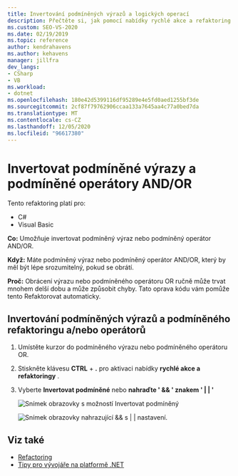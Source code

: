 ```yaml
---
title: Invertování podmíněných výrazů a logických operací
description: Přečtěte si, jak pomocí nabídky rychlé akce a refaktoring Invertovat podmíněný výraz nebo podmíněný operátor OR.
ms.custom: SEO-VS-2020
ms.date: 02/19/2019
ms.topic: reference
author: kendrahavens
ms.author: kehavens
manager: jillfra
dev_langs:
- CSharp
- VB
ms.workload:
- dotnet
ms.openlocfilehash: 180e42d5399116df95289e4e5fd0aed1255bf3de
ms.sourcegitcommit: 2cf87f79762906ccaa133a7645aa4c77a0bed7da
ms.translationtype: MT
ms.contentlocale: cs-CZ
ms.lasthandoff: 12/05/2020
ms.locfileid: "96617380"
---
```

# <a name="invert-conditional-expressions-and-conditional-andor-operators"></a>Invertovat podmíněné výrazy a podmíněné operátory AND/OR

Tento refaktoring platí pro:

- C#
- Visual Basic

**Co:** Umožňuje invertovat podmíněný výraz nebo podmíněný operátor AND/OR.

**Když:** Máte podmíněný výraz nebo podmíněný operátor AND/OR, který by měl být lépe srozumitelný, pokud se obrátí.

**Proč:** Obrácení výrazu nebo podmíněného operátoru OR ručně může trvat mnohem delší dobu a může způsobit chyby. Tato oprava kódu vám pomůže tento Refaktorovat automaticky.

## <a name="invert-conditional-expressions-and-conditional-andor-operators-refactoring"></a>Invertování podmíněných výrazů a podmíněného refaktoringu a/nebo operátorů

1. Umístěte kurzor do podmíněného výrazu nebo podmíněného operátoru OR.
2. Stiskněte klávesu **CTRL** + **.** pro aktivaci nabídky **rychlé akce a refaktoringy** .
3. Vyberte **Invertovat podmíněné** nebo **nahraďte ' && ' znakem ' | | '**

    ![Snímek obrazovky s možností Invertovat podmíněný](media/invert-conditional.png)

    ![Snímek obrazovky nahrazující && s | | nastavení.](media/invert-logical-operator.png)

## <a name="see-also"></a>Viz také

- [Refactoring](../refactoring-in-visual-studio.md)
- [Tipy pro vývojáře na platformě .NET](../csharp-developer-productivity.md)
